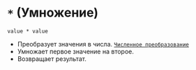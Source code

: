 # `*` (Умножение)

`value * value`

- Преобразует значения в числа. [`Численное преобразование`](<../ТЕОРИЯ/Преобразование (численное).md>)
- Умножает первое значение на второе.
- Возвращает результат.
